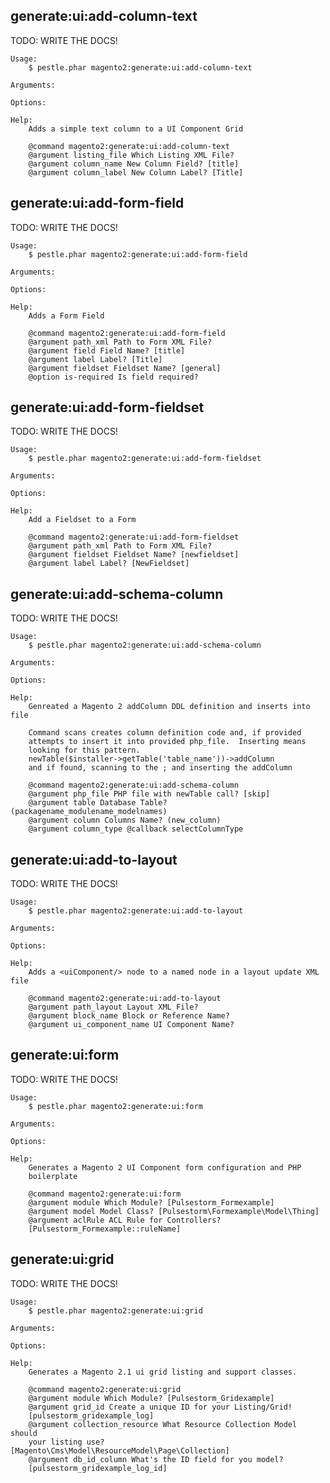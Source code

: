 ## generate:ui:add-column-text

TODO: WRITE THE DOCS!

    Usage:
        $ pestle.phar magento2:generate:ui:add-column-text

    Arguments:

    Options:

    Help:
        Adds a simple text column to a UI Component Grid

        @command magento2:generate:ui:add-column-text
        @argument listing_file Which Listing XML File?
        @argument column_name New Column Field? [title]
        @argument column_label New Column Label? [Title]


## generate:ui:add-form-field

TODO: WRITE THE DOCS!

    Usage:
        $ pestle.phar magento2:generate:ui:add-form-field

    Arguments:

    Options:

    Help:
        Adds a Form Field

        @command magento2:generate:ui:add-form-field
        @argument path_xml Path to Form XML File?
        @argument field Field Name? [title]
        @argument label Label? [Title]
        @argument fieldset Fieldset Name? [general]
        @option is-required Is field required?


## generate:ui:add-form-fieldset

TODO: WRITE THE DOCS!

    Usage:
        $ pestle.phar magento2:generate:ui:add-form-fieldset

    Arguments:

    Options:

    Help:
        Add a Fieldset to a Form

        @command magento2:generate:ui:add-form-fieldset
        @argument path_xml Path to Form XML File?
        @argument fieldset Fieldset Name? [newfieldset]
        @argument label Label? [NewFieldset]


## generate:ui:add-schema-column

TODO: WRITE THE DOCS!

    Usage:
        $ pestle.phar magento2:generate:ui:add-schema-column

    Arguments:

    Options:

    Help:
        Genreated a Magento 2 addColumn DDL definition and inserts into file

        Command scans creates column definition code and, if provided
        attempts to insert it into provided php_file.  Inserting means
        looking for this pattern.
        newTable($installer->getTable('table_name'))->addColumn
        and if found, scanning to the ; and inserting the addColumn

        @command magento2:generate:ui:add-schema-column
        @argument php_file PHP file with newTable call? [skip]
        @argument table Database Table? (packagename_modulename_modelnames)
        @argument column Columns Name? (new_column)
        @argument column_type @callback selectColumnType


## generate:ui:add-to-layout

TODO: WRITE THE DOCS!

    Usage:
        $ pestle.phar magento2:generate:ui:add-to-layout

    Arguments:

    Options:

    Help:
        Adds a <uiComponent/> node to a named node in a layout update XML file

        @command magento2:generate:ui:add-to-layout
        @argument path_layout Layout XML File?
        @argument block_name Block or Reference Name?
        @argument ui_component_name UI Component Name?


## generate:ui:form

TODO: WRITE THE DOCS!

    Usage:
        $ pestle.phar magento2:generate:ui:form

    Arguments:

    Options:

    Help:
        Generates a Magento 2 UI Component form configuration and PHP
        boilerplate

        @command magento2:generate:ui:form
        @argument module Which Module? [Pulsestorm_Formexample]
        @argument model Model Class? [Pulsestorm\Formexample\Model\Thing]
        @argument aclRule ACL Rule for Controllers?
        [Pulsestorm_Formexample::ruleName]


## generate:ui:grid

TODO: WRITE THE DOCS!

    Usage:
        $ pestle.phar magento2:generate:ui:grid

    Arguments:

    Options:

    Help:
        Generates a Magento 2.1 ui grid listing and support classes.

        @command magento2:generate:ui:grid
        @argument module Which Module? [Pulsestorm_Gridexample]
        @argument grid_id Create a unique ID for your Listing/Grid!
        [pulsestorm_gridexample_log]
        @argument collection_resource What Resource Collection Model should
        your listing use? [Magento\Cms\Model\ResourceModel\Page\Collection]
        @argument db_id_column What's the ID field for you model?
        [pulsestorm_gridexample_log_id]


